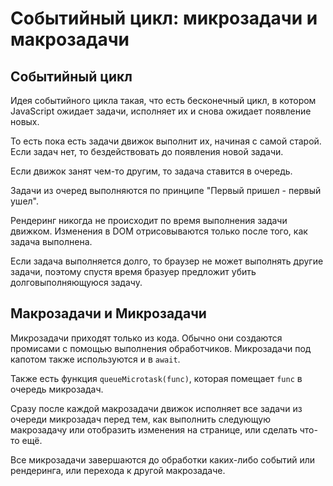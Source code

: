 # Событийный цикл: микрозадачи и макрозадачи

## Событийный цикл

Идея событийного цикла такая, что есть бесконечный цикл, в котором JavaScript ожидает задачи, исполняет их и снова ожидает появление новых.

То есть пока есть задачи движок выполнит их, начиная с самой старой. Если задач нет, то бездействовать до появления новой задачи.

Если движок занят чем-то другим, то задача ставится в очередь.

Задачи из очеред выполняются по принципе "Первый пришел - первый ушел".

Рендеринг никогда не происходит по время выполнения задачи движком. Изменения в DOM отрисовываются только после того, как задача выполнена.

Если задача выполняется долго, то браузер не может выполнять другие задачи, поэтому спустя время бразуер предложит убить долговыполняющуюся задачу.

## Макрозадачи и Микрозадачи

Микрозадачи приходят только из кода. Обычно они создаются промисами с помощью выполнения обработчиков. Микрозадачи под капотом также используются и в `await`.

Также есть функция `queueMicrotask(func)`, которая помещает `func` в очередь микрозадач.

Сразу после каждой макрозадачи движок исполняет все задачи из очереди микрозадач перед тем, как выполнить следующую макрозадачу или отобразить изменения на странице, или сделать что-то ещё.

Все микрозадачи завершаются до обработки каких-либо событий или рендеринга, или перехода к другой макрозадаче.